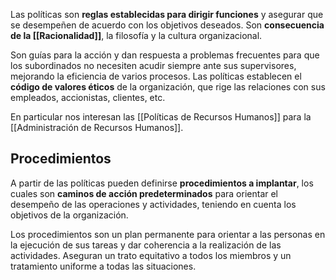 Las políticas son **reglas establecidas para dirigir funciones** y asegurar que se desempeñen de acuerdo con los objetivos deseados. Son **consecuencia de la [[Racionalidad]]**, la filosofía y la cultura organizacional.

Son guías para la acción y dan respuesta a problemas frecuentes para que los subordinados no necesiten acudir siempre ante sus supervisores, mejorando la eficiencia de varios procesos. Las políticas establecen el **código de valores éticos** de la organización, que rige las relaciones con sus empleados, accionistas, clientes, etc.

En particular nos interesan las [[Políticas de Recursos Humanos]] para la [[Administración de Recursos Humanos]].

## Procedimientos

A partir de las políticas pueden definirse **procedimientos a implantar**, los cuales son **caminos de acción predeterminados** para orientar el desempeño de las operaciones y actividades, teniendo en cuenta los objetivos de la organización.

Los procedimientos son un plan permanente para orientar a las personas en la ejecución de sus tareas y dar coherencia a la realización de las actividades. Aseguran un trato equitativo a todos los miembros y un tratamiento uniforme a todas las situaciones.
